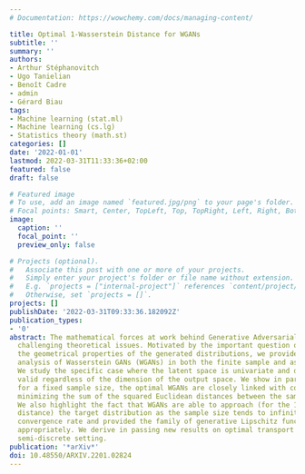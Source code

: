 ```yaml
---
# Documentation: https://wowchemy.com/docs/managing-content/

title: Optimal 1-Wasserstein Distance for WGANs
subtitle: ''
summary: ''
authors:
- Arthur Stéphanovitch
- Ugo Tanielian
- Benoît Cadre
- admin
- Gérard Biau
tags:
- Machine learning (stat.ml)
- Machine learning (cs.lg)
- Statistics theory (math.st)
categories: []
date: '2022-01-01'
lastmod: 2022-03-31T11:33:36+02:00
featured: false
draft: false

# Featured image
# To use, add an image named `featured.jpg/png` to your page's folder.
# Focal points: Smart, Center, TopLeft, Top, TopRight, Left, Right, BottomLeft, Bottom, BottomRight.
image:
  caption: ''
  focal_point: ''
  preview_only: false

# Projects (optional).
#   Associate this post with one or more of your projects.
#   Simply enter your project's folder or file name without extension.
#   E.g. `projects = ["internal-project"]` references `content/project/deep-learning/index.md`.
#   Otherwise, set `projects = []`.
projects: []
publishDate: '2022-03-31T09:33:36.182092Z'
publication_types:
- '0'
abstract: The mathematical forces at work behind Generative Adversarial Networks raise
  challenging theoretical issues. Motivated by the important question of characterizing
  the geometrical properties of the generated distributions, we provide a thorough
  analysis of Wasserstein GANs (WGANs) in both the finite sample and asymptotic regimes.
  We study the specific case where the latent space is univariate and derive results
  valid regardless of the dimension of the output space. We show in particular that
  for a fixed sample size, the optimal WGANs are closely linked with connected paths
  minimizing the sum of the squared Euclidean distances between the sample points.
  We also highlight the fact that WGANs are able to approach (for the 1-Wasserstein
  distance) the target distribution as the sample size tends to infinity, at a given
  convergence rate and provided the family of generative Lipschitz functions grows
  appropriately. We derive in passing new results on optimal transport theory in the
  semi-discrete setting.
publication: '*arXiv*'
doi: 10.48550/ARXIV.2201.02824
---
```

